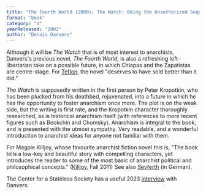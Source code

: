 ```yaml
---
title: "The Fourth World (2000); The Watch: Being the Unauthorized Sequel to Peter A. Kropotkin's Memoirs of a Revolutionist—as Imparted to Dennis Danvers by Anchee Mahur, Traveler from a Distant Future; or, A Science Fiction Novel (2002)"
format: "book"
category: "d"
yearReleased: "2002"
author: "Dennis Danvers"
---
```

Although it will be _The Watch_ that is of  most interest to anarchists, Danvers's previous novel, _The Fourth  World_, is also a refreshing left-libertarian take on a possible  future, in which Chiapas and the Zapatistas are centre-stage. For <a href="http://seesharppress.wordpress.com/2013/10/24/anarchist-science-fiction-favorite-novels/"> Teflon</a>, the novel "deserves to have sold better than it did."

_The Watch_ is supposedly written in  the first person by Peter Kropotkin, who has been plucked from his deathbed,  rejuvenated, into a future in which he has the opportunity to foster  anarchism once more. The plot is on the weak side, but the writing is first  rate, and the Kropotkin character thoroughly researched, as is historical  anarchism itself (with references to more recent figures such as Bookchin and  Chomsky). Anarchism is integral to the book, and is presented with the utmost  sympathy. Very readable, and a wonderful introduction to anarchist ideas for  anyone not familiar with them.

For Magpie Killjoy, whose  favourite anarchist fiction novel this is, "The book tells a low-key and  beautiful story with compelling characters, yet introduces the reader to  some of the most basic of anarchist political and philosophical  concepts." (<a href="http://news.infoshop.org/article.php?story=2011678a-fiction">Killjoy</a>,  Fall 2011) See also <a href="https://www.springerprofessional.de/en/wie-die-utopie-zum-anarchistischen-roman-wurde-michael-moorcocks/27598386">		Seyferth</a> (in German).

The Center for a Stateless Society has a useful 2023 <a href="https://c4ss.org/content/58881">interview</a> with Danvers.


